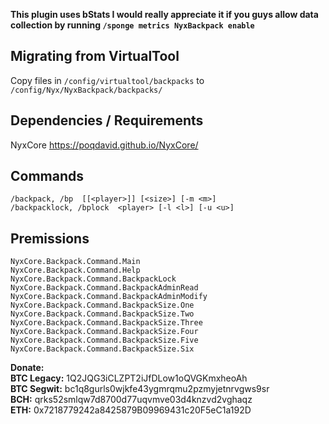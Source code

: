 **This plugin uses bStats I would really appreciate it if you guys allow data collection by running `/sponge metrics NyxBackpack enable`**

## Migrating from VirtualTool
Copy files in `/config/virtualtool/backpacks` to `/config/Nyx/NyxBackpack/backpacks/`

## Dependencies / Requirements
NyxCore https://poqdavid.github.io/NyxCore/

## Commands
	/backpack, /bp  [[<player>]] [<size>] [-m <m>]
	/backpacklock, /bplock  <player> [-l <l>] [-u <u>]

## Premissions
    NyxCore.Backpack.Command.Main
	NyxCore.Backpack.Command.Help
	NyxCore.Backpack.Command.BackpackLock
	NyxCore.Backpack.Command.BackpackAdminRead
	NyxCore.Backpack.Command.BackpackAdminModify
	NyxCore.Backpack.Command.BackpackSize.One
	NyxCore.Backpack.Command.BackpackSize.Two
	NyxCore.Backpack.Command.BackpackSize.Three
	NyxCore.Backpack.Command.BackpackSize.Four
	NyxCore.Backpack.Command.BackpackSize.Five
	NyxCore.Backpack.Command.BackpackSize.Six

**Donate:**
<br/>**BTC Legacy:** 1Q2JQG3iCLZPT2iJfDLow1oQVGKmxheoAh
<br/>**BTC Segwit:** bc1q8gurls0wjkfe43ygmrqmu2pzmyjetnrvgws9sr
<br/>**BCH:** qrks52smlqw7d8700d77uqvmve03d4knzvd2vghaqz
<br/>**ETH:** 0x7218779242a8425879B09969431c20F5eC1a192D

